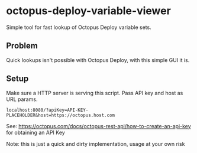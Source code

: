 # octopus-deploy-variable-viewer
Simple tool for fast lookup of Octopus Deploy variable sets.

## Problem
Quick lookups isn't possible with Octopus Deploy, with this simple GUI it is.

## Setup
Make sure a HTTP server is serving this script.
Pass API key and host as URL params.

```localhost:8080/?apiKey=API-KEY-PLACEHOLDER&host=https://octopus.host.com```

See: https://octopus.com/docs/octopus-rest-api/how-to-create-an-api-key for obtaining an API Key

Note: this is just a quick and dirty implementation, usage at your own risk
